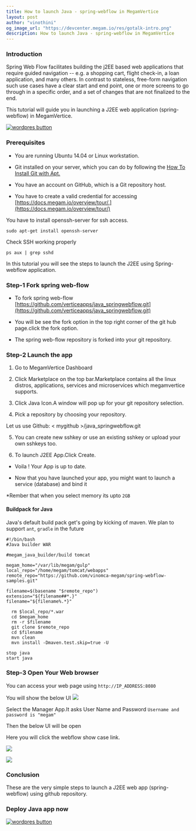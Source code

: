 ```yaml
---
title: How to launch Java - spring-webflow in MegamVertice
layout: post
author: "vinothini"
og_image_url: "https://devcenter.megam.io/res/gotalk-intro.png"
description: How to launch Java - spring-webflow in MegamVertice
---
```


### **Introduction**
Spring Web Flow facilitates building the j2EE based web applications that require guided navigation -- e.g. a shopping cart, flight check-in, a loan application, and many others. In contrast to stateless, free-form navigation such use cases have a clear start and end point, one or more screens to go through in a specific order, and a set of changes that are not finalized to the end.

This tutorial will guide you in launching a J2EE web application (spring-webflow) in MegamVertice.

<a href="https://docs.megam.io/overview/tour/" target="_blank">
<img src="https://s3-ap-southeast-1.amazonaws.com/megampub/images/vertice/DEPLOY-TO-MEGAM-VERTICE-BIG.png " alt="wordpres button" /></a>



### **Prerequisites**

* You are running Ubuntu 14.04 or Linux workstation.

* Git installed on your server, which you can do by following the [How To Install Git with Apt.](https://www.digitalocean.com/community/tutorials/how-to-install-git-on-ubuntu-14-04)

* You have an account on GitHub, which is a Git repository host.

* You have to create a valid credential for accessing [https://docs.megam.io/overview/tour/.](https://docs.megam.io/overview/tour/)

You have to install openssh-server for ssh access.

	sudo apt-get install openssh-server
Check SSH working properly

	ps aux | grep sshd

In this tutorial you will see the steps to launch the J2EE using Spring-webflow application.

### Step-1 Fork spring web-flow

* To fork spring web-flow  [https://github.com/verticeapps/java_springwebflow.git](https://github.com/verticeapps/java_springwebflow.git)

* You will be see the fork option in the top right corner of the git hub page.click the fork option.

* The spring web-flow repository is forked into your git repository.

### Step-2 Launch the app
1. Go to MegamVertice Dashboard

2. Click Marketplace on the top bar.Marketplace contains all the linux distros, applications, services and microservices which megamvertice supports.

3. Click Java Icon.A window will pop up for your git repository selection.

4. Pick a repository by choosing your repository.

  Let us use Github: < mygithub >/java_springwebflow.git

5. You can create new sshkey or use an existing sshkey or upload your own sshkeys too.

6. To launch J2EE App.Click Create.

* Voila ! Your App is up to date.

* Now that you have launched your app, you might want to launch a service (database) and bind it

*Rember that when you select memory its upto `2GB`

#### Buildpack for Java

Java's default build pack get's going by kicking of maven. We plan to support `ant`, `gradle` in the future

	#!/bin/bash
	#Java builder WAR

	#megam_java_builder/build tomcat

	megam_home="/var/lib/megam/gulp"
	local_repo="/home/megam/tomcat/webapps"
	remote_repo="https://github.com/vinomca-megam/spring-webflow-samples.git"

	filename=$(basename "$remote_repo")
	extension="${filename##*.}"
	filename="${filename%.*}"

      rm $local_repo/*.war
      cd $megam_home
      rm -r $filename
      git clone $remote_repo
      cd $filename
      mvn clean
      mvn install -Dmaven.test.skip=true -U

	stop java
	start java

### **Step-3 Open Your Web browser**
  You can access your web page using `http://IP_ADDRESS:8080`

You will show the below UI
![](/content/images/2016/05/1-1.png)

Select the Manager App.It asks User Name and Password
`Username and password is "megam"`

Then the below UI will be open

Here you will click the webflow show case link.

![](/content/images/2016/05/2.png)

![](/content/images/2016/05/3-1.png)



### Conclusion

These are the very simple steps to launch a J2EE web app (spring-webflow) using github repository.

### Deploy Java app now

<a href="https://docs.megam.io/overview/tour/" target="_blank">
<img src="https://s3-ap-southeast-1.amazonaws.com/megampub/images/vertice/DEPLOY-TO-MEGAM-VERTICE-BIG.png " alt="wordpres button" /></a>
